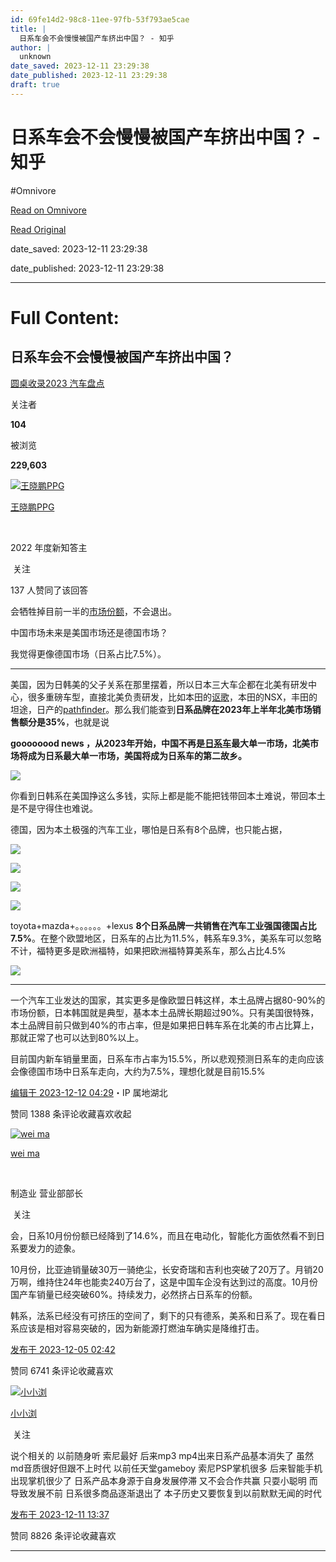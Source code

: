 ```yaml
---
id: 69fe14d2-98c8-11ee-97fb-53f793ae5cae
title: |
  日系车会不会慢慢被国产车挤出中国？ - 知乎
author: |
  unknown
date_saved: 2023-12-11 23:29:38
date_published: 2023-12-11 23:29:38
draft: true
---
```


# 日系车会不会慢慢被国产车挤出中国？ - 知乎
#Omnivore

[Read on Omnivore](https://omnivore.app/me/-18c5d242fb4)

[Read Original](https://www.zhihu.com/question/633140043/answer/3322021827)

date_saved: 2023-12-11 23:29:38

date_published: 2023-12-11 23:29:38

--- 

# Full Content: 

## 日系车会不会慢慢被国产车挤出中国？

[圆桌收录2023 汽车盘点](https://www.zhihu.com/roundtable/2023qcpd)

关注者

**104**

被浏览

**229,603**

[![王晓鹏PPG](https://proxy-prod.omnivore-image-cache.app/0x0,so-Q1h2-pNo0JbkP6tmg9fxQGsUkqQp--hOU2BPgwTIU/https://picx.zhimg.com/v2-bd5d7ced04869dccc5518f15e3ce8002_l.jpg?source=2c26e567)](https://www.zhihu.com/people/wangxiaopeng-)

[王晓鹏PPG](https://www.zhihu.com/people/wangxiaopeng-)

[​](https://www.zhihu.com/question/510340037)

2022 年度新知答主

​ 关注

137 人赞同了该回答

会牺牲掉目前一半的[市场份额](https://www.zhihu.com/search?q=%E5%B8%82%E5%9C%BA%E4%BB%BD%E9%A2%9D&search%5Fsource=Entity&hybrid%5Fsearch%5Fsource=Entity&hybrid%5Fsearch%5Fextra=%7B%22sourceType%22%3A%22answer%22%2C%22sourceId%22%3A3322021827%7D)，不会退出。

中国市场未来是美国市场还是德国市场？

我觉得更像德国市场（日系占比7.5%）。

---

美国，因为日韩美的父子关系在那里摆着，所以日本三大车企都在北美有研发中心，很多重磅车型，直接北美负责研发，比如本田的[讴歌](https://www.zhihu.com/search?q=%E8%AE%B4%E6%AD%8C&search%5Fsource=Entity&hybrid%5Fsearch%5Fsource=Entity&hybrid%5Fsearch%5Fextra=%7B%22sourceType%22%3A%22answer%22%2C%22sourceId%22%3A3322021827%7D)，本田的NSX，丰田的坦途，日产的[pathfinder](https://www.zhihu.com/search?q=pathfinder&search%5Fsource=Entity&hybrid%5Fsearch%5Fsource=Entity&hybrid%5Fsearch%5Fextra=%7B%22sourceType%22%3A%22answer%22%2C%22sourceId%22%3A3322021827%7D)。那么我们能查到**日系品牌在2023年上半年北美市场销售额分是35%**，也就是说

**goooooood news ，从2023年开始，中国不再是[日系车](https://www.zhihu.com/search?q=%E6%97%A5%E7%B3%BB%E8%BD%A6&search%5Fsource=Entity&hybrid%5Fsearch%5Fsource=Entity&hybrid%5Fsearch%5Fextra=%7B%22sourceType%22%3A%22answer%22%2C%22sourceId%22%3A3322021827%7D)最大单一市场，北美市场将成为日系最大单一市场，美国将成为日系车的第二故乡。**

![](https://proxy-prod.omnivore-image-cache.app/550x116,sIZbGaF0usmdDYE9Lzt-iWXoJz11n8VFMqUs2eMsF5M0/https://picx.zhimg.com/50/v2-0951ea337fd3b7064a0fe7101120006f_720w.jpg?source=2c26e567)

你看到日韩系在美国挣这么多钱，实际上都是能不能把钱带回本土难说，带回本土是不是守得住也难说。

德国，因为本土极强的汽车工业，哪怕是日系有8个品牌，也只能占据，

![](https://proxy-prod.omnivore-image-cache.app/953x661,soHHTrRP4dGXkykpoSwY9QvIi9eFsk9MEwIALJzQ8ekM/https://picx.zhimg.com/50/v2-6937b937b6c80bb27db1d1aea21a7139_720w.jpg?source=2c26e567)

![](https://proxy-prod.omnivore-image-cache.app/960x816,s3IASRSqCF0E-gqYhX4zekQUQMnAFF9dKWnA-16YTBIk/https://pic1.zhimg.com/50/v2-7f662e075d589fa3a01b2342d7970c1c_720w.jpg?source=2c26e567)

![](https://proxy-prod.omnivore-image-cache.app/962x701,scMBBgtrt7_7VkO9Wa4G_A2kKLiEaAHpipsoiK5sH1ck/https://pica.zhimg.com/50/v2-1579177514d70d8244a7d19325bf3d9a_720w.jpg?source=2c26e567)

![](https://proxy-prod.omnivore-image-cache.app/959x704,s7ADbJ9sAOTXHWaR5WPGZ4pomZlHI5T8kPITVBPkuVp0/https://pic1.zhimg.com/50/v2-f0414c8ab5b981be37ee441abe748af3_720w.jpg?source=2c26e567)

toyota+mazda+。。。。。。+lexus **8个日系品牌一共销售在汽车工业强国德国占比7.5%**。在整个欧盟地区，日系车的占比为11.5%，韩系车9.3%，美系车可以忽略不计，福特更多是欧洲福特，如果把欧洲福特算美系车，那么占比4.5%

![](https://proxy-prod.omnivore-image-cache.app/712x560,sTJWcSThPIfNWqmiXEvQ5pOc2E394A9paVfxiugQmkDk/https://picx.zhimg.com/50/v2-7c382047eab1c60309a50ae966b978b8_720w.jpg?source=2c26e567)

---

一个汽车工业发达的国家，其实更多是像欧盟日韩这样，本土品牌占据80-90%的市场份额，日本韩国就是典型，基本本土品牌长期超过90%。只有美国很特殊，本土品牌目前只做到40%的市占率，但是如果把日韩车系在北美的市占比算上，那就正常了也可以达到80%以上。

目前国内新车销量里面，日系车市占率为15.5%，所以悲观预测日系车的走向应该会像德国市场中日系车走向，大约为7.5%，理想化就是目前15.5%

[编辑于 2023-12-12 04:29](https://www.zhihu.com/question/633140043/answer/3322021827)・IP 属地湖北

​赞同 138​​8 条评论​收藏​喜欢收起​

[![wei ma](https://proxy-prod.omnivore-image-cache.app/0x0,sdua2IpA8uwdb6_Yb0MsZ4TPMKNblqLL6wh2RTZdxaZE/https://pic1.zhimg.com/v2-d24ed870663f60e7a6b4a38a7e3ed4df_l.jpg?source=1def8aca)](https://www.zhihu.com/people/wei-ma-83)

[wei ma](https://www.zhihu.com/people/wei-ma-83)

[​](https://www.zhihu.com/question/48510028)

制造业 营业部部长

​ 关注

会，日系10月份份额已经降到了14.6%，而且在电动化，智能化方面依然看不到日系要发力的迹象。

10月份，比亚迪销量破30万一骑绝尘，长安奇瑞和吉利也突破了20万了。月销20万啊，维持住24年也能卖240万台了，这是中国车企没有达到过的高度。10月份国产车销量已经突破60%。持续发力，必然挤占日系车的份额。

韩系，法系已经没有可挤压的空间了，剩下的只有德系，美系和日系了。现在看日系应该是相对容易突破的，因为新能源打燃油车确实是降维打击。

[发布于 2023-12-05 02:42](https://www.zhihu.com/question/633140043/answer/3313800212)

​赞同 67​​41 条评论​收藏​喜欢

[![小小浏](https://proxy-prod.omnivore-image-cache.app/0x0,sN-hLhfjKiNpJQe24S8u0VxMKEtL-hRsSMP4JhX4h-hE/https://picx.zhimg.com/v2-bb8e1bf1348036779aa9aaa1daac7f4b_l.jpg?source=1def8aca)](https://www.zhihu.com/people/henry34337922)

[小小浏](https://www.zhihu.com/people/henry34337922)

​ 关注

说个相关的 以前随身听 索尼最好 后来mp3 mp4出来日系产品基本消失了 虽然md音质很好但跟不上时代 以前任天堂gameboy 索尼PSP掌机很多 后来智能手机出现掌机很少了 日系产品本身源于自身发展停滞 又不会合作共赢 只耍小聪明 而导致发展不前 日系很多商品逐渐退出了 本子历史又要恢复到以前默默无闻的时代 

[发布于 2023-12-11 13:37](https://www.zhihu.com/question/633140043/answer/3321975584)

​赞同 88​​26 条评论​收藏​喜欢

---

